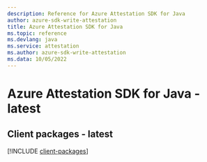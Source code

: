 ```yaml
---
description: Reference for Azure Attestation SDK for Java
author: azure-sdk-write-attestation
title: Azure Attestation SDK for Java
ms.topic: reference
ms.devlang: java
ms.service: attestation
ms.author: azure-sdk-write-attestation
ms.data: 10/05/2022
---
```

# Azure Attestation SDK for Java - latest

## Client packages - latest
[!INCLUDE [client-packages](attestation-client-index.md)]
